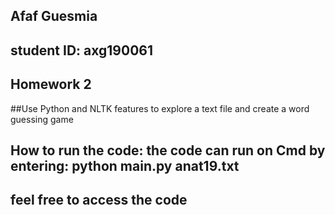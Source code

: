 ## Afaf Guesmia 
## student ID: axg190061
## Homework 2

##Use Python and NLTK features to explore a text file and create a word guessing game

## How to run the code: the code can run on Cmd by entering: python main.py anat19.txt
## feel free to access the code 

